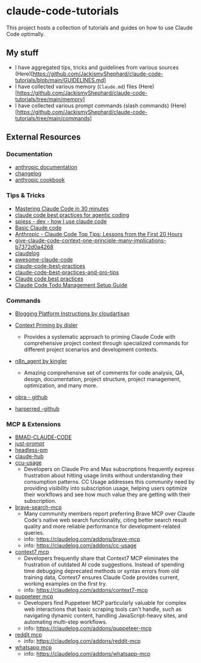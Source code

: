 # claude-code-tutorials

This project hosts a collection of tutorials and guides on how to use Claude Code optimally.

## My stuff

* I have aggregated tips, tricks and guidelines from various sources (Here)[https://github.com/JackismyShephard/claude-code-tutorials/blob/main/GUIDELINES.md]
* I have collected various memory (`Claude.md`) files (Here)[https://github.com/JackismyShephard/claude-code-tutorials/tree/main/memory]
* I have collected various prompt commands (slash commands) (Here)[https://github.com/JackismyShephard/claude-code-tutorials/tree/main/commands]

## External Resources

### Documentation

* [anthropic documentation](https://docs.anthropic.com/en/docs/claude-code/overview)
* [changelog](https://claudelog.com/claude-code-changelog)
* [anthropic cookbook](https://github.com/anthropics/anthropic-cookbook)

### Tips & Tricks

* [Mastering Claude Code in 30 minutes](https://www.youtube.com/watch?v=6eBSHbLKuN0)
* [claude code best practices for agentic coding](https://www.anthropic.com/engineering/claude-code-best-practices)
* [spiess - dev - how I use claude code ](https://spiess.dev/blog/how-i-use-claude-code)
* [Basic Claude code](https://harper.blog/2025/05/08/basic-claude-code/)
* [Anthropic - Claude Code Top Tips: Lessons from the First 20 Hours](https://waleedk.medium.com/claude-code-top-tips-lessons-from-the-first-20-hours-246032b943b4)
* [give-claude-code-context-one-principle-many-implications-b7372d0a4268](https://waleedk.medium.com/give-claude-code-context-one-principle-many-implications-b7372d0a4268)
* [claudelog](https://claudelog.com/mechanics/auto-accept-permissions)
* [awesome-claude-code](https://github.com/hesreallyhim/awesome-claude-code)
* [claude-code-best-practices](https://publish.obsidian.md/aixplore/AI+Development+%26+Agents/claude-code-best-practices)
* [claude-code-best-practices-and-pro-tips](https://htdocs.dev/posts/claude-code-best-practices-and-pro-tips/)
* [Claude code best practices](https://www.reddit.com/r/ClaudeAI/comments/1lbyyqh/claude_code_best_practices/)
* [Claude Code Todo Management Setup Guide](https://docs.google.com/document/d/1PDkeau485hoopN53olIVb_o8YNRn6zJ2ragpNQ_Yq98/edit?tab=t.0)

### Commands

* [Blogging Platform Instructions by cloudartisan](https://github.com/cloudartisan/cloudartisan.github.io/tree/d1ed4928b1326dcf658991e0b83387455d1b5004/.claude/commands)

* [Context Priming by disler](https://github.com/disler/just-prompt/tree/main/.claude/commands)
  * Provides a systematic approach to priming Claude Code with comprehensive project context through specialized commands for different project scenarios and development contexts.

* [n8n_agent by kingler](https://github.com/kingler/n8n_agent/tree/main/.claude/commands)
  * Amazing comprehensive set of comments for code analysis, QA, design, documentation, project structure, project management, optimization, and many more.

* [obra - github](https://github.com/obra/dotfiles/tree/main/.claude)

* [harperred -github](https://github.com/harperreed/dotfiles/tree/master/.claude)

### MCP & Extensions

* [BMAD-CLAUDE-CODE](https://github.com/cabinlab/BMAD-CLAUDE-CODE/)
* [just-prompt](https://github.com/disler/just-prompt)
* [headless-pm](https://github.com/madviking/headless-pm)
* [claude-hub](https://github.com/claude-did-this/claude-hub)
* [ccu-usage](https://github.com/ryoppippi/ccusage)
  * Developers on Claude Pro and Max subscriptions frequently express frustration about hitting usage limits without understanding their consumption patterns. CC Usage addresses this community need by providing visibility into subscription usage, helping users optimize their workflows and see how much value they are getting with their subscription.
* [brave-search-mcp](https://github.com/modelcontextprotocol/servers-archived/tree/main/src/brave-search)
  * Many community members report preferring Brave MCP over Claude Code's native web search functionality, citing better search result quality and more reliable performance for development-related queries.
  * info: https://claudelog.com/addons/brave-mcp
  * info: https://claudelog.com/addons/cc-usage
* [context7 mcp](https://github.com/upstash/context7)
  * Developers frequently share that Context7 MCP eliminates the frustration of outdated AI code suggestions. Instead of spending time debugging deprecated methods or syntax errors from old training data, Context7 ensures Claude Code provides current, working examples on the first try.
  * info: https://claudelog.com/addons/context7-mcp
* [puppeteer mcp](https://github.com/modelcontextprotocol/servers-archived/tree/main/src/puppeteer)
  * Developers find Puppeteer MCP particularly valuable for complex web interactions that basic scraping tools can't handle, such as navigating dynamic content, handling JavaScript-heavy sites, and automating multi-step workflows.
  * info: https://claudelog.com/addons/puppeteer-mcp
* [reddit mcp](https://claudelog.com/addons/reddit-mcp)
  * info: https://claudelog.com/addons/reddit-mcp
* [whatsapp mcp](https://github.com/lharries/whatsapp-mcp)
  * info: https://claudelog.com/addons/whatsapp-mcp
